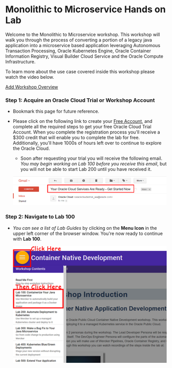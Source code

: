 # Monolithic to Microservice Hands on Lab

Welcome to the Monolithic to Microservice workshop. This workshop will walk you through the process of converting a portion of a legacy java application into a microservice based application leveraging Autonomous Transaction Processing, Oracle Kubernetes Engine, Oracle Container Information Registry, Visual Builder Cloud Service and the Oracle Compute Infrastructure.

To learn more about the use case covered inside this workshop please watch the video below.

<a href="https://youtu.be/" target="_video">Add Workshop Overview</a>

### **Step 1**: Acquire an Oracle Cloud Trial or Workshop Account

- Bookmark this page for future reference.

- Please click on the following link to create your <a href="link.to.the.trial.signup.page" target="_trial">Free Account</a>, and complete all the required steps to get your free Oracle Cloud Trial Account. When you complete the registration process you'll receive a $300 credit that will enable you to complete the lab for free.  Additionally, you'll have 1000s of hours left over to continue to explore the Oracle Cloud.

  - Soon after requesting your trial you will receive the following email. _You may begin working on Lab 100 before you receive this email_, but you will not be able to start Lab 200 until you have received it.

  ![](images/oraclecode/code_9.png)



### **Step 2**: Navigate to Lab 100

- _You can see a list of Lab Guides_ by clicking on the **Menu Icon** in the upper left corner of the browser window. You're now ready to continue with **Lab 100**.

  ![](images/LabMenuIcon.png)
